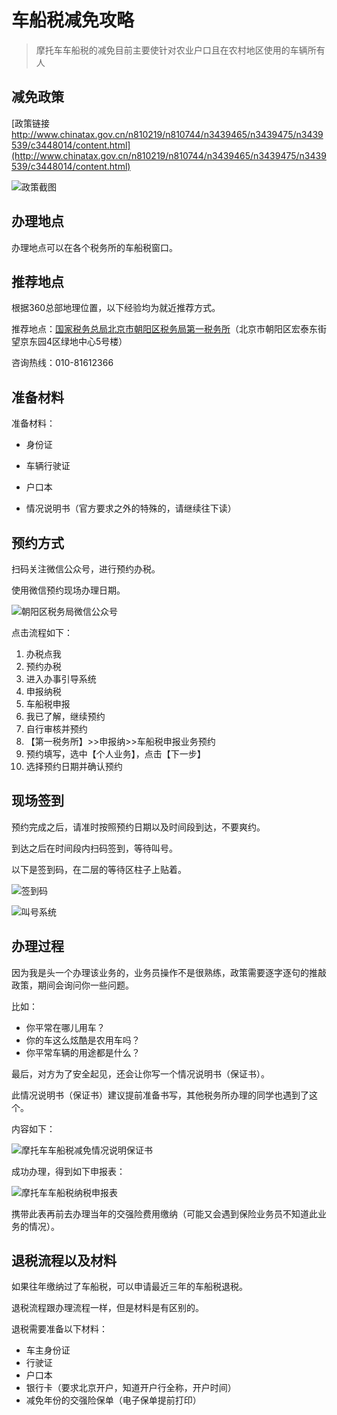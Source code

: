 # 车船税减免攻略

> 摩托车车船税的减免目前主要使针对农业户口且在农村地区使用的车辆所有人

## 减免政策

[政策链接 http://www.chinatax.gov.cn/n810219/n810744/n3439465/n3439475/n3439539/c3448014/content.html](http://www.chinatax.gov.cn/n810219/n810744/n3439465/n3439475/n3439539/c3448014/content.html)

![政策截图](https://gitee.com/zhou/MoYouClubPic/raw/master/20210401154735.png)

## 办理地点

办理地点可以在各个税务所的车船税窗口。

## 推荐地点

根据360总部地理位置，以下经验均为就近推荐方式。

推荐地点：[国家税务总局北京市朝阳区税务局第一税务所](https://surl.amap.com/5uzZuV1p9hD)（北京市朝阳区宏泰东街望京东园4区绿地中心5号楼）

咨询热线：010-81612366

## 准备材料

准备材料：

- 身份证

- 车辆行驶证

- 户口本

- 情况说明书（官方要求之外的特殊的，请继续往下读）

## 预约方式

扫码关注微信公众号，进行预约办税。

使用微信预约现场办理日期。

![朝阳区税务局微信公众号](https://gitee.com/zhou/MoYouClubPic/raw/master/20210401154805.png)


点击流程如下：

1. 办税点我
2. 预约办税
3. 进入办事引导系统
4. 申报纳税
5. 车船税申报
6. 我已了解，继续预约
7. 自行审核并预约
8. 【第一税务所】>>申报纳>>车船税申报业务预约
9. 预约填写，选中【个人业务】，点击【下一步】
10. 选择预约日期并确认预约


## 现场签到

预约完成之后，请准时按照预约日期以及时间段到达，不要爽约。

到达之后在时间段内扫码签到，等待叫号。

以下是签到码，在二层的等待区柱子上贴着。

![签到码](https://gitee.com/zhou/MoYouClubPic/raw/master/20210401154834.png)

![叫号系统](https://gitee.com/zhou/MoYouClubPic/raw/master/20210401154855.jpeg)


## 办理过程

因为我是头一个办理该业务的，业务员操作不是很熟练，政策需要逐字逐句的推敲政策，期间会询问你一些问题。

比如：

- 你平常在哪儿用车？
- 你的车这么炫酷是农用车吗？
- 你平常车辆的用途都是什么？

最后，对方为了安全起见，还会让你写一个情况说明书（保证书）。

此情况说明书（保证书）建议提前准备书写，其他税务所办理的同学也遇到了这个。

内容如下：

![摩托车车船税减免情况说明保证书](https://gitee.com/zhou/MoYouClubPic/raw/master/20210401154921.png)

成功办理，得到如下申报表：

![摩托车车船税纳税申报表](https://gitee.com/zhou/MoYouClubPic/raw/master/20210401154937.jpeg)

携带此表再前去办理当年的交强险费用缴纳（可能又会遇到保险业务员不知道此业务的情况）。

## 退税流程以及材料

如果往年缴纳过了车船税，可以申请最近三年的车船税退税。

退税流程跟办理流程一样，但是材料是有区别的。

退税需要准备以下材料：

- 车主身份证
- 行驶证
- 户口本
- 银行卡（要求北京开户，知道开户行全称，开户时间）
- 减免年份的交强险保单（电子保单提前打印）